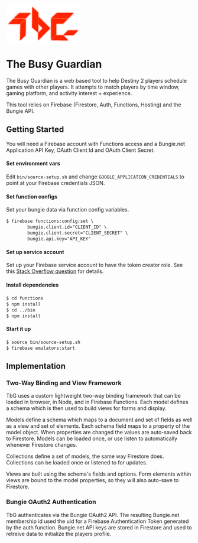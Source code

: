 ![The Busy Guardian](public/img/logo-200.png)

# The Busy Guardian

The Busy Guardian is a web based tool to help Destiny 2 players schedule games with other players.  It attempts to match players by time window, gaming platform, and activity interest + experience.

This tool relies on Firebase (Firestore, Auth, Functions, Hosting) and the Bungie API.

## Getting Started

You will need a Firebase account with Functions access and a Bungie.net Application API Key, OAuth Client Id and OAuth Client Secret.

#### Set environment vars

Edit `bin/source-setup.sh` and change `GOOGLE_APPLICATION_CREDENTIALS` to point at your Firebase credentials JSON.

#### Set function configs

Set your bungie data via function config variables.

```
$ firebase functions:config:set \
		bungie.client.id="CLIENT_ID" \
		bungie.client.secret="CLIENT_SECRET" \
		bungie.api.key="API_KEY"
```

#### Set up service account

Set up your Firebase service account to have the token creator role. See this [Stack Overflow question](https://stackoverflow.com/questions/63385595/caller-does-not-have-permission-trying-to-create-custom-token-with-firebase-ad) for details.

#### Install dependencies

```
$ cd functions
$ npm install
$ cd ../bin
$ npm install
```

#### Start it up

```
$ source bin/source-setup.sh
$ firebase emulators:start
```

## Implementation

### Two-Way Binding and View Framework

TbG uses a custom lightweight two-way binding framework that can be loaded in browser, in Node, and in Firebase Functions.  Each model defines a schema which is then used to build views for forms and display.

Models define a schema which maps to a document and set of fields as well as a view and set of elements.  Each schema field maps to a property of the model object.  When properties are changed the values are auto-saved back to Firestore.  Models can be loaded once, or use listen to automatically whenever Firestore changes.

Collections define a set of models, the same way Firestore does.  Collections can be loaded once or listened to for updates.

Views are built using the schema's fields and options.  Form elements within views are bound to the model properties, so they will also auto-save to Firestore.

### Bungie OAuth2 Authentication

TbG authenticates via the Bungie OAuth2 API.  The resulting Bungie.net membership id used the uid for a Firebase Authentication Token generated by the auth function.  Bungie.net API keys are stored in Firestore and used to retreive data to initialize the players profile.

